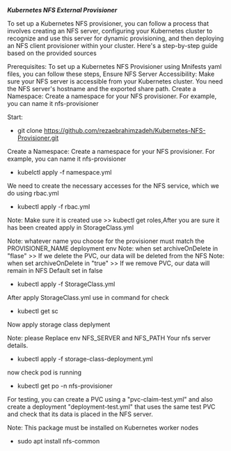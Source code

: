 ***Kubernetes NFS External Provisioner***



To set up a Kubernetes NFS provisioner, you can follow a process that involves creating an NFS server, configuring your Kubernetes cluster to recognize and use this server for dynamic provisioning, and then deploying an NFS client provisioner within your cluster. Here's a step-by-step guide based on the provided sources

Prerequisites: 
To set up a Kubernetes NFS Provisioner using Mnifests yaml files, you can follow these steps,
Ensure NFS Server Accessibility: Make sure your NFS server is accessible from your Kubernetes cluster. You need the NFS server's hostname and the exported share path.
Create a Namespace: Create a namespace for your NFS provisioner. For example, you can name it nfs-provisioner

Start:

- git clone https://github.com/rezaebrahimzadeh/Kubernetes-NFS-Provisioner.git

Create a Namespace: Create a namespace for your NFS provisioner. For example, you can name it nfs-provisioner

- kubelctl apply -f namespace.yml

We need to create the necessary accesses for the NFS service, which we do using rbac.yml

- kubectl apply -f rbac.yml

Note: Make sure it is created use >> kubectl get roles,After you are sure it has been created apply in StorageClass.yml

Note:  whatever name you choose for the provisioner must match the PROVISIONER_NAME deployment env
Note: when set archiveOnDelete in "flase" >> If we delete the PVC, our data will be deleted from the NFS 
Note: when set archiveOnDelete in "true"  >> If we remove PVC, our data will remain in NFS
Default set in false 


- kubectl apply -f StorageClass.yml

After apply StorageClass.yml use in command for check 
- kubectl get sc 


Now apply storage class deplyment 

Note: please Replace env NFS_SERVER and NFS_PATH Your nfs server details.


- kubectl apply -f storage-class-deployment.yml


now check pod is running 

- kubectl get po -n nfs-provisioner

For testing, you can create a PVC using a "pvc-claim-test.yml" and also create a deployment "deployment-test.yml" that uses the same test PVC and check that its data is placed in the NFS server.

Note: This package must be installed on Kubernetes worker nodes
- sudo apt install nfs-common
